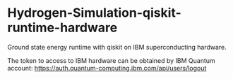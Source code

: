 # Hydrogen-Simulation-qiskit-runtime-hardware
Ground state energy runtime with qiskit on IBM superconducting hardware.

The token to access to IBM hardware can be obtained by IBM Quantum account:
https://auth.quantum-computing.ibm.com/api/users/logout

